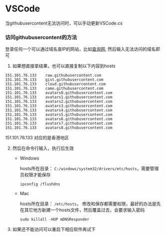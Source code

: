 # VSCode
当githubusercontent无法访问时，可以手动更新VSCode.cs



### 访问githubusercontent的方法

登录任何一个可以通过域名查IP的网站，比如[查询网](https://www.ip138.com/), 然后输入无法访问的域名即可



1. 如果想直接拿结果，也可以直接复制以下内容到hosts

```
151.101.76.133    raw.githubusercontent.com
151.101.76.133    gist.githubusercontent.com
151.101.76.133    cloud.githubusercontent.com
151.101.76.133    camo.githubusercontent.com
151.101.76.133    avatars0.githubusercontent.com
151.101.76.133    avatars1.githubusercontent.com
151.101.76.133    avatars2.githubusercontent.com
151.101.76.133    avatars3.githubusercontent.com
151.101.76.133    avatars4.githubusercontent.com
151.101.76.133    avatars5.githubusercontent.com
151.101.76.133    avatars6.githubusercontent.com
151.101.76.133    avatars7.githubusercontent.com
151.101.76.133    avatars8.githubusercontent.com
```

151.101.76.133   对应的是香港地区



2. 然后在命令行输入，执行后生效

   - Windows

     hosts所在目录： ```C:/windows/system32/drivers/etc/hosts```，需要管理员权限才能保存

     ```
     ipconfig /flushdns
     ```

   - Mac

     hosts所在目录： ```/etc/hosts```， 修改和保存都需要权限，最好的办法是先在其它地方新建一个hosts文件，然后覆盖过去，会要求输入密码

     ```
     sudo killall -HUP mDNSResponder
     ```

3. 如果还不能访问可以重启下相应软件再试下











